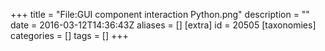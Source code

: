 +++
title = "File:GUI component interaction Python.png"
description = ""
date = 2016-03-12T14:36:43Z
aliases = []
[extra]
id = 20505
[taxonomies]
categories = []
tags = []
+++


